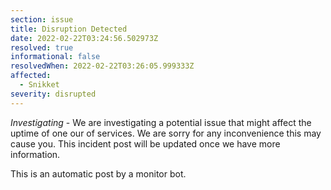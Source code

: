 ```yaml
---
section: issue
title: Disruption Detected
date: 2022-02-22T03:24:56.502973Z
resolved: true
informational: false
resolvedWhen: 2022-02-22T03:26:05.999333Z
affected:
  - Snikket
severity: disrupted
---
```

*Investigating* - We are investigating a potential issue that might affect the uptime of one our of services. We are sorry for any inconvenience this may cause you. This incident post will be updated once we have more information.

This is an automatic post by a monitor bot.
        